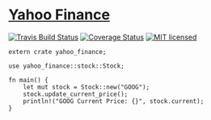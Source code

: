 # [Yahoo Finance](https://github.com/patchfx/yahoo-finance)

[![Travis Build Status](https://travis-ci.org/patchfx/yahoo-finance.svg?branch=master)](https://travis-ci.org/patchfx/yahoo-finance)
[![Coverage Status](https://coveralls.io/repos/github/patchfx/yahoo-finance/badge.svg?branch=master)](https://coveralls.io/github/patchfx/yahoo-finance?branch=master)
[![MIT licensed](https://img.shields.io/badge/license-MIT-blue.svg)](./LICENSE)

```
extern crate yahoo_finance;

use yahoo_finance::stock::Stock;

fn main() {
    let mut stock = Stock::new("GOOG");
    stock.update_current_price();
    println!("GOOG Current Price: {}", stock.current);
}
```
